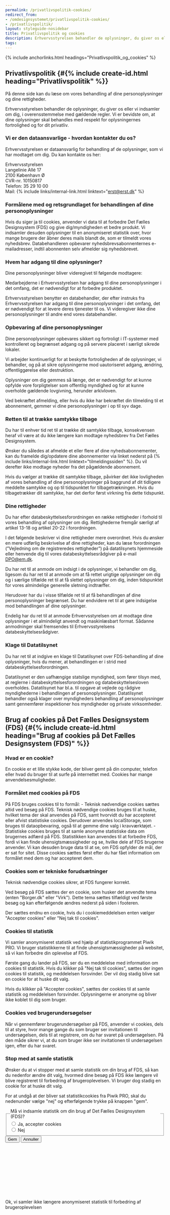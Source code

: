 ```yaml
---
permalink: /privatlivspolitik-cookies/
redirect_from:
- /omdesignsystemet/privatlivspolitik-cookies/
- /privatlivspolitik/
layout: styleguide-nosidebar
title: Privatlivspolitik og cookies
description: Erhvervsstyrelsen behandler de oplysninger, du giver os eller vi indsamler om dig, i overensstemmelse med gældende regler.
tags:
---
```


{% include anchorlinks.html headings="Privatlivspolitik_og_cookies" %}

## Privatlivspolitik {#{% include create-id.html heading="Privatlivspolitik" %}}

På denne side kan du læse om vores behandling af dine personoplysninger og dine rettigheder.

Erhvervsstyrelsen behandler de oplysninger, du giver os eller vi indsamler om dig, i overensstemmelse med gældende regler. Vi er bevidste om, at dine oplysninger skal behandles med respekt for oplysningernes fortrolighed og for dit privatliv.

### Vi er den dataansvarlige - hvordan kontakter du os?

Erhvervsstyrelsen er dataansvarlig for behandling af de oplysninger, som vi har modtaget om dig. Du kan kontakte os her:

Erhvervsstyrelsen<br />
Langelinie Allé 17<br />
2100 København Ø<br />
CVR-nr. 10150817<br />
Telefon: 35 29 10 00<br />
Mail: {% include links/internal-link.html linktext="erst@erst.dk" %}

### Formålene med og retsgrundlaget for behandlingen af dine personoplysninger

Hvis du siger ja til cookies, anvender vi data til at forbedre Det Fælles Designsystem (FDS) og give dig/myndigheden et bedre produkt. Vi indsamler desuden oplysninger til en anonymiseret statistik over, hvor mange brugere der åbner deres mails blandt de, som er tilmeldt vores nyhedsbrev. Databehandleren opbevarer nyhedsbrevsabonnenternes e-mailadresser, indtil abonnenten selv afmelder sig nyhedsbrevet.

### Hvem har adgang til dine oplysninger?

Dine personoplysninger bliver videregivet til følgende modtagere:

Medarbejderne i Erhvervsstyrelsen har adgang til dine personoplysninger i det omfang, det er nødvendigt for at forbedre produktet.

Erhvervsstyrelsen benytter en databehandler, der efter instruks fra Erhvervsstyrelsen har adgang til dine personoplysninger i det omfang, det er nødvendigt for at levere deres tjenester til os. Vi videregiver ikke dine personoplysninger til andre end vores databehandler. 

### Opbevaring af dine personoplysninger

Dine personoplysninger opbevares sikkert og fortroligt i IT-systemer med kontrolleret og begrænset adgang og på servere placeret i særligt sikrede lokaler. 

Vi arbejder kontinuerligt for at beskytte fortroligheden af de oplysninger, vi behandler, og på at sikre oplysningerne mod uautoriseret adgang, ændring, offentliggørelse eller destruktion.

Oplysninger om dig gemmes så længe, det er nødvendigt for at kunne opfylde vore forpligtelser som offentlig myndighed og for at kunne overholde gældende lovgivning, herunder arkivloven.

Ved bekræftet afmelding, eller hvis du ikke har bekræftet din tilmelding til et abonnement, gemmer vi dine personoplysninger i op til syv dage. 

### Retten til at trække samtykke tilbage
Du har til enhver tid ret til at trække dit samtykke tilbage, konsekvensen heraf vil være at du ikke længere kan modtage nyhedsbrev fra Det Fælles Designsystem.

Ønsker du således at afmelde et eller flere af dine nyhedsabonnementer, kan du framelde dig/opdatere dine abonnementer via linket nederst på {% include links/internal-link.html linktext="tilmeldingssiden" %}. Du vil derefter ikke modtage nyheder fra det pågældende abonnement.

Hvis du vælger at trække dit samtykke tilbage, påvirker det ikke lovligheden af vores behandling af dine personoplysninger på baggrund af dit tidligere meddelte samtykke og op til tidspunktet for tilbagetrækningen. Hvis du tilbagetrækker dit samtykke, har det derfor først virkning fra dette tidspunkt.

### Dine rettigheder

Du har efter databeskyttelsesforordningen en række rettigheder i forhold til vores behandling af oplysninger om dig. Rettighederne fremgår særligt af artikel 13-18 og artikel 20-22 i forordningen.

I det følgende beskriver vi dine rettigheder mere overordnet. Hvis du ønsker en mere udførlig beskrivelse af dine rettigheder, kan du læse forordningen (”Vejledning om de registreredes rettigheder”) på datatilsynets hjemmeside eller henvende dig til vores databeskyttelsesrådgiver på e-mail DPO@em.dk.
 
Du har ret til at anmode om indsigt i de oplysninger, vi behandler om dig, ligesom du har ret til at anmode om at få rettet urigtige oplysninger om dig og i særlige tilfælde ret til at få slettet oplysninger om dig, inden tidspunktet for vores almindelige generelle sletning indtræffer.

Herudover har du i visse tilfælde ret til at få behandlingen af dine personoplysninger begrænset. Du har endvidere ret til at gøre indsigelse mod behandlingen af dine oplysninger.

Endelig har du ret til at anmode Erhvervsstyrelsen om at modtage dine oplysninger i et almindeligt anvendt og maskinlæsbart format. Sådanne anmodninger skal fremsendes til Erhvervsstyrelsens databeskyttelsesrådgiver.

### Klage til Datatilsynet

Du har ret til at indgive en klage til Datatilsynet over FDS-behandling af dine oplysninger, hvis du mener, at behandlingen er i strid med databeskyttelsesforordningen.

Datatilsynet er den uafhængige statslige myndighed, som fører tilsyn med, at reglerne i databeskyttelsesforordningen og databeskyttelsesloven overholdes. Datatilsynet har bl.a. til opgave at vejlede og rådgive myndighederne i behandlingen af personoplysninger. Datatilsynet behandler også klager over myndigheders behandling af personoplysninger samt gennemfører inspektioner hos myndigheder og private virksomheder.

## Brug af cookies på Det Fælles Designsystem (FDS) {#{% include create-id.html heading="Brug af cookies på Det Fælles Designsystem (FDS)" %}}

<h3>Hvad er en cookie?</h3>

En cookie er et lille stykke kode, der bliver gemt på din computer, telefon eller hvad du bruger til at surfe på internettet med. Cookies har mange anvendelsesmuligheder. 

<h3>Formålet med cookies på FDS</h3>
På FDS bruges cookies til to formål:
- Teknisk nødvendige cookies sættes altid ved besøg på FDS. Teknisk nødvendige cookies bruges til at huske, hvilket tema der skal anvendes på FDS, samt hvorvidt du har accepteret eller afvist statistiske cookies. Derudover anvendes localStorage, som bruges til dataopbevaring, også til at gemme dine valg i kravværktøjet.
- Statistiske cookies bruges til at samle anonyme statistiske data om brugernes adfærd på FDS. Statistikken kan anvendes til at forbedre FDS, fordi vi kan finde uhensigtsmæssigheder og se, hvilke dele af FDS brugerne anvender. Vi kan desuden bruge data til at se, om FDS opfylder de mål, der er sat for sitet. Disse cookies sættes først efter du har fået information om formålet med dem og har accepteret dem.

<h3>Cookies som er tekniske forudsætninger</h3>

Teknisk nødvendige cookies sikrer, at FDS fungerer korrekt. 

Ved besøg på FDS sættes der en cookie, som husker det anvendte tema (enten "Borger.dk" eller "Virk"). Dette tema sættes tilfældigt ved første besøg og kan efterfølgende ændres nederst på siden i footeren.

Der sættes endnu en cookie, hvis du i cookiemeddelelsen enten vælger "Accepter cookies" eller "Nej tak til cookies".

<h3>Cookies til statistik</h3>

Vi samler anonymiseret statistik ved hjælp af statistikprogrammet Piwik PRO. Vi bruger statistikkerne til at finde uhensigtsmæssigheder på websitet, så vi kan forbedre din oplevelse af FDS.

Første gang du lander på FDS, ser du en meddelelse med information om cookies til statistik. Hvis du klikker på "Nej tak til cookies", sættes der ingen cookies til statistik, og meddelelsen forsvinder. Der vil dog stadig blive sat en cookie for at huske dit valg. 

Hvis du klikker på "Accepter cookies", sættes der cookies til at samle statistik og meddelelsen forsvinder. Oplysningerne er anonyme og bliver ikke koblet til dig som bruger.

<h3>Cookies ved brugerundersøgelser</h3>

Når vi gennemfører brugerundersøgelser på FDS, anvender vi cookies, dels til at styre, hvor mange gange du som bruger ser invitationen til undersøgelsen, dels til at registrere, om du har svaret på undersøgelsen. På den måde sikrer vi, at du som bruger ikke ser invitationen til undersøgelsen igen, efter du har svaret.

<h3>Stop med at samle statistik</h3>

Ønsker du at vi stopper med at samle statistik om din brug af FDS, så kan du nedenfor ændre dit valg, hvormed dine besøg på FDS ikke længere vil blive registreret til forbedring af brugeroplevelsen. Vi bruger dog stadig en cookie for at huske dit valg.

For at undgå at der bliver sat statistikcookies fra Piwik PRO, skal du nedenunder vælge "nej" og efterfølgende trykke på knappen "gem".

<form id="cookieForm" method="post" action="/">
    <div class="form-group">
        <fieldset>
            <legend class="form-label">Må vi indsamle statistik om din brug af Det Fælles Designsystem (FDS)?</legend>
            <div class="form-group-radio">
                <input id="statCookiesYes" type="radio" name="statCookies" value="1" class="form-radio radio-large">
                <label class="form-label" for="statCookiesYes">Ja, accepter cookies</label>
            </div>
            <div class="form-group-radio">
                <input id="statCookiesNo" type="radio" name="statCookies" value="0" class="form-radio radio-large"/>
                <label class="form-label" for="statCookiesNo">Nej</label>
            </div>
        </fieldset>
    </div>
    <div id="cookieButtons" class="mt-6 d-none">
        <input type="hidden" id="originalValue" value="" />
        <button type="submit" class="button button-primary" id="cookieSave">Gem</button>
        <button type="button" class="button button-secondary" id="cookieCancel">Annuller</button>
    </div>
</form>
<div class="alert alert-success alert--paragraph d-none" role="alert" id="cookieNoAlert">
    <svg class="icon-svg alert-icon" aria-label="Succes" focusable="false"><use xlink:href="#check-circle"></use></svg>
    <div class="alert-body">
        <p class="alert-text">Ok, vi samler ikke længere anonymiseret statistik til forbedring af brugeroplevelsen</p>
    </div>
</div>
<div class="alert alert-success alert--paragraph d-none" role="alert" id="cookieYesAlert">
    <svg class="icon-svg alert-icon" aria-label="Succes" focusable="false"><use xlink:href="#check-circle"></use></svg>
    <div class="alert-body">
        <p class="alert-text">Tak, vi samler nu anonymiseret statistik til forbedring af brugeroplevelsen</p>
    </div>
</div>

<h3>Varighed af cookies</h3>

<div class="row">
    <div class="col-12 col-md-10 col-lg-8">
        <div class="table--responsive-scroll">
            <table class="table table--borderless table--compact">
                <thead>
                    <tr>
                        <th>Cookienavn</th>
                        <th>Type</th>
                        <th>Formål</th>
                        <th>Varighed</th>
                    </tr>
                </thead>
                <tbody>
                    <tr>
                        <td>theme</td>
                        <td>Førstepartscookie</td>
                        <td>Teknisk nødvendig</td>
                        <td>12 måneder</td>
                    </tr>
                    <tr>
                        <td>cookieOptOut</td>
                        <td>Førstepartscookie</td>
                        <td>Teknisk nødvendig</td>
                        <td>12 måneder</td>
                    </tr>
                    <tr>
                        <td>_pk_ses.&lt;appID&gt;.&lt;domainHash&gt;</td>
                        <td>Tredjepartscookie</td>
                        <td>Statistik</td>
                        <td>30 minutter</td>
                    </tr>
                    <tr>
                        <td>_pk_id.&lt;appID&gt;.&lt;domainHash&gt;</td>
                        <td>Tredjepartscookie</td>
                        <td>Statistik</td>
                        <td>13 måneder</td>
                    </tr>
                    <tr>
                        <td>_stg_debug / stg_debug</td>
                        <td>Tredjepartscookie</td>
                        <td>Statistik</td>
                        <td>14 dage</td>
                    </tr>
                    <tr>
                        <td>stg_traffic_source_priority</td>
                        <td>Tredjepartscookie</td>
                        <td>Statistik</td>
                        <td>30 minutter</td>
                    </tr>
                    <tr>
                        <td>stg_last_interaction</td>
                        <td>Tredjepartscookie</td>
                        <td>Statistik</td>
                        <td>12 måneder</td>
                    </tr>
                    <tr>
                        <td>stg_returning_visitor</td>
                        <td>Tredjepartscookie</td>
                        <td>Statistik</td>
                        <td>12 måneder</td>
                    </tr>
                    <tr>
                        <td>stg_fired__&lt;appID&gt;</td>
                        <td>Tredjepartscookie</td>
                        <td>Statistik</td>
                        <td>Session</td>
                    </tr>
                    <tr>
                        <td>stg_utm_campaign</td>
                        <td>Tredjepartscookie</td>
                        <td>Statistik</td>
                        <td>Session</td>
                    </tr>
                    <tr>
                        <td>stg_pk_campaign</td>
                        <td>Tredjepartscookie</td>
                        <td>Statistik</td>
                        <td>Session</td>
                    </tr>
                    <tr>
                        <td>stg_externalReferrer</td>
                        <td>Tredjepartscookie</td>
                        <td>Statistik</td>
                        <td>Session</td>
                    </tr>
                    <tr>
                        <td>_stg_opt_out_simulate</td>
                        <td>Tredjepartscookie</td>
                        <td>Statistik</td>
                        <td>12 måneder</td>
                    </tr>
                    <tr>
                        <td>_stg_optout</td>
                        <td>Tredjepartscookie</td>
                        <td>Statistik</td>
                        <td>12 måneder</td>
                    </tr>
                    <tr>
                        <td>ppms_privacy_&lt;appID&gt;</td>
                        <td>Tredjepartscookie</td>
                        <td>Statistik</td>
                        <td>12 måneder</td>
                    </tr>
                </tbody>
            </table>
        </div>
    </div>
</div>

<h3>Sådan undgår eller sletter du cookies</h3>

Ønsker du ikke, at FDS sætter cookies, kan du bruge funktionen her på siden til at slå cookies fra. Ønsker du ikke, at der bliver sat cookies generelt, kan du tilføje FDS til listen over websites, du gerne vil blokere cookies fra, i internetindstillingerne i din browser.

<h3>Flere oplysninger om cookies</h3>

Her kan du læse om, hvad cookies kan bruges til:

<ul class="nobullet-list">
    <li>{% include links/external-link.html linktext="Læs om cookies (engelsk)" %}</li>
    <li>{% include links/external-link.html linktext="Læs Cookiebekendtgørelse" %}</li>
</ul>